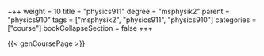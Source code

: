 +++
weight = 10
title = "physics911"
degree = "msphysik2"
parent = "physics910"
tags = ["msphysik2", "physics911", "physics910"]
categories = ["course"]
bookCollapseSection = false
+++

{{< genCoursePage >}}
